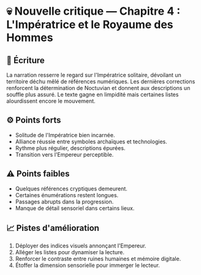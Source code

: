 # 💀 Nouvelle critique — Chapitre 4 : L'Impératrice et le Royaume des Hommes

## 🧠 Écriture
La narration resserre le regard sur l'Impératrice solitaire, dévoilant un territoire déchu mêlé de références numériques. Les dernières corrections renforcent la détermination de Noctuvian et donnent aux descriptions un souffle plus assuré. Le texte gagne en limpidité mais certaines listes alourdissent encore le mouvement.

## ⚙️ Points forts
- Solitude de l'Impératrice bien incarnée.
- Alliance réussie entre symboles archaïques et technologies.
- Rythme plus régulier, descriptions épurées.
- Transition vers l'Empereur perceptible.

## ⚠️ Points faibles
- Quelques références cryptiques demeurent.
- Certaines énumérations restent longues.
- Passages abrupts dans la progression.
- Manque de détail sensoriel dans certains lieux.

## 📈 Pistes d'amélioration
1. Déployer des indices visuels annonçant l'Empereur.
2. Alléger les listes pour dynamiser la lecture.
3. Renforcer le contraste entre ruines humaines et mémoire digitale.
4. Étoffer la dimension sensorielle pour immerger le lecteur.
